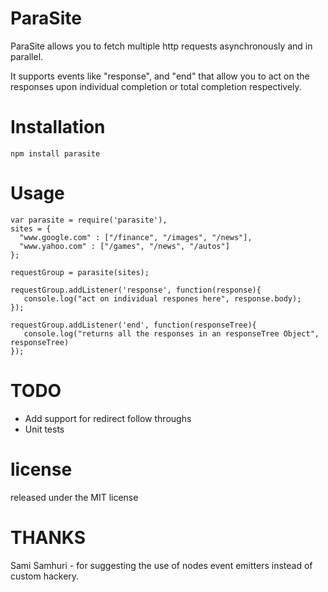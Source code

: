 ParaSite
==========

ParaSite allows you to fetch multiple http requests asynchronously and in parallel. 

It supports events like "response", and "end" that allow you to act on the responses upon individual completion or total completion respectively. 

Installation
============
    npm install parasite

Usage
=====

    var parasite = require('parasite'),
    sites = {
      "www.google.com" : ["/finance", "/images", "/news"],
      "www.yahoo.com" : ["/games", "/news", "/autos"]
    };
    
    requestGroup = parasite(sites);
    
    requestGroup.addListener('response', function(response){
       console.log("act on individual respones here", response.body);
    });
    
    requestGroup.addListener('end', function(responseTree){
       console.log("returns all the responses in an responseTree Object", responseTree)
    });

TODO
====
* Add support for redirect follow throughs
* Unit tests

license
======

released under the MIT license    


THANKS
======    

Sami Samhuri - for suggesting the use of nodes event emitters instead of custom hackery.
